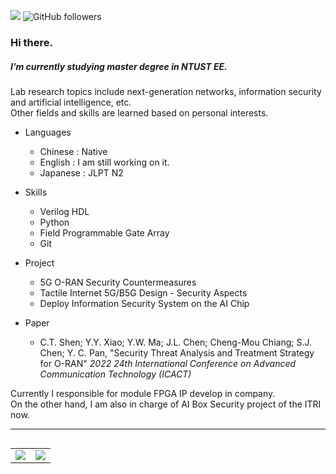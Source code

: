 ![](https://komarev.com/ghpvc/?username=myg36t91)
![GitHub followers](https://img.shields.io/github/followers/myg36t91?style=social)

### Hi there.

##### I’m currently studying master degree in NTUST EE.
Lab research topics include next-generation networks, information security and artificial intelligence, etc. <br>
Other fields and skills are learned based on personal interests.

- Languages
  - Chinese : Native
  - English : I am still working on it.
  - Japanese : JLPT N2
  
- Skills
  - Verilog HDL
  - Python
  - Field Programmable Gate Array
  - Git

- Project
  - 5G O-RAN Security Countermeasures
  - Tactile Internet 5G/B5G Design - Security Aspects
  - Deploy Information Security System on the AI Chip

- Paper
  - C.T. Shen; Y.Y. Xiao; Y.W. Ma; J.L. Chen; Cheng-Mou Chiang; S.J. Chen; Y. C. Pan, "Security Threat Analysis and Treatment Strategy for O-RAN" *2022 24th International Conference on Advanced Communication Technology (ICACT)*
 
Currently I responsible for module FPGA IP develop in company. <br>
On the other hand, I am also in charge of AI Box Security project of the ITRI now.

---

<table align="left">
<tr>
  <td>
    <img src="https://github-readme-stats.vercel.app/api?username=myg36t91&show_icons=true&count_private=true" />
  </td>
  <td>
    <img src="https://github-readme-stats.vercel.app/api/top-langs/?username=myg36t91&layout=compact" />
  </td>
</tr>
